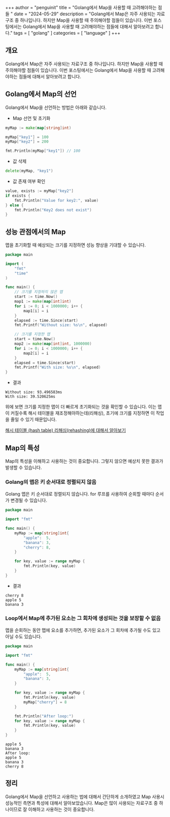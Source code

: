 +++
author = "penguinit"
title = "Golang에서 Map을 사용할 때 고려해야하는 점들 "
date = "2024-05-29"
description = "Golang에서 Map은 자주 사용되는 자료구조 중 하나입니다. 하지만 Map을 사용할 때 주의해야할 점들이 있습니다. 이번 포스팅에서는 Golang에서 Map을 사용할 때 고려해야하는 점들에 대해서 알아보려고 합니다."
tags = [
"golang"
]
categories = [
"language"
]
+++

## 개요
Golang에서 Map은 자주 사용되는 자료구조 중 하나입니다. 하지만 Map을 사용할 때 주의해야할 점들이 있습니다. 이번 포스팅에서는 Golang에서 Map을 사용할 때 고려해야하는 점들에 대해서 알아보려고 합니다.

## Golang에서 Map의 선언

Golang에서 Map을 선언하는 방법은 아래와 같습니다.

- Map 선언 및 초기화

```go
myMap := make(map[string]int)

myMap["key1"] = 100
myMap["key2"] = 200

fmt.Println(myMap["key1"]) // 100
```

- 값 삭제

```go
delete(myMap, "key1")
```

- 값 존재 여부 확인

```go
value, exists := myMap["key2"]
if exists {
    fmt.Println("Value for key2:", value)
} else {
    fmt.Println("Key2 does not exist")
}
```

## 성능 관점에서의 Map
맵을 초기화할 때 예상되는 크기를 지정하면 성능 향상을 기대할 수 있습니다.

```go
package main

import (
    "fmt"
    "time"
)

func main() {
    // 크기를 지정하지 않은 맵
    start := time.Now()
    map1 := make(map[int]int)
    for i := 0; i < 1000000; i++ {
        map1[i] = i
    }
    elapsed := time.Since(start)
    fmt.Printf("Without size: %s\n", elapsed)

    // 크기를 지정한 맵
    start = time.Now()
    map2 := make(map[int]int, 1000000)
    for i := 0; i < 1000000; i++ {
        map2[i] = i
    }
    elapsed = time.Since(start)
    fmt.Printf("With size: %s\n", elapsed)
}
```

- 결과
```
Without size: 93.496583ms
With size: 39.520625ms
```

위에 보면 크기를 지정한 맵이 더 빠르게 초기화되는 것을 확인할 수 있습니다. 이는 맵이 커질수록 해시 테이블을 재조정해야하는데(리해싱), 초기에 크기를 지정하면 이 작업을 줄일 수 있기 때문입니다.

[해시 테이블 (hash table) 리해싱(rehashing)에 대해서 알아보기](/post/202405/5/)


## Map의 특성
Map의 특성을 이해하고 사용하는 것이 중요합니다. 그렇지 않으면 예상치 못한 결과가 발생할 수 있습니다.

### Golang의 맵은 키 순서대로 정렬되지 않음
Golang 맵은 키 순서대로 정렬되지 않습니다. for 루프를 사용하여 순회할 때마다 순서가 변경될 수 있습니다.

```go
package main

import "fmt"

func main() {
    myMap := map[string]int{
        "apple":  5,
        "banana": 3,
        "cherry": 8,
    }

    for key, value := range myMap {
        fmt.Println(key, value)
    }
}

```

- 결과
```
cherry 8
apple 5
banana 3
```

### Loop에서 Map에 추가된 요소는 그 회차에 생성되는 것을 보장할 수 없음
맵을 순회하는 동안 맵에 요소를 추가하면, 추가된 요소가 그 회차에 추가될 수도 있고 아닐 수도 있습니다.

```go
package main

import "fmt"

func main() {
    myMap := map[string]int{
        "apple":  5,
        "banana": 3,
    }

    for key, value := range myMap {
        fmt.Println(key, value)
        myMap["cherry"] = 8
    }

    fmt.Println("After loop:")
    for key, value := range myMap {
        fmt.Println(key, value)
    }
}
```

```
apple 5
banana 3
After loop:
apple 5
banana 3
cherry 8
```

## 정리
Golang에서 Map을 선언하고 사용하는 법에 대해서 간단하게 소개하였고 Map 사용시 성능적인 측면과 특성에 대해서 알아보았습니다. Map은 많이 사용되는 자료구조 중 하나이므로 잘 이해하고 사용하는 것이 중요합니다.